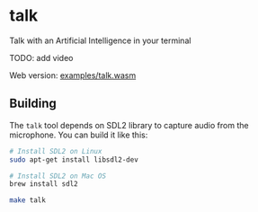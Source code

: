 # talk

Talk with an Artificial Intelligence in your terminal

TODO: add video

Web version: [examples/talk.wasm](/examples/talk.wasm)

## Building

The `talk` tool depends on SDL2 library to capture audio from the microphone. You can build it like this:

```bash
# Install SDL2 on Linux
sudo apt-get install libsdl2-dev

# Install SDL2 on Mac OS
brew install sdl2

make talk
```
